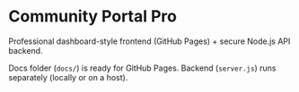 # Community Portal Pro

Professional dashboard-style frontend (GitHub Pages) + secure Node.js API backend.

Docs folder (`docs/`) is ready for GitHub Pages. Backend (`server.js`) runs separately (locally or on a host).
